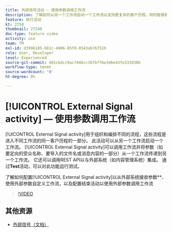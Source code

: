 ```yaml
---
title: 外部信号活动 — 使用参数调用工作流
description: 了解如何从另一个工作流启动一个工作流以支持更复杂的客户历程，同时能够更好地监控和响应问题。
feature: 执行活动
kt: 2750
thumbnail: 27249
doc-type: feature video
activity: use
team: TM
exl-id: d3996185-681c-4906-85f0-0543ab767519
role: User, Developer
level: Experienced
source-git-commit: 481cbdcc9ac7446cc36fbff6e3d6e43fe333d30b
workflow-type: tm+mt
source-wordcount: '0'
ht-degree: 0%

---
```



# [!UICONTROL External Signal activity]  — 使用参数调用工作流

[!UICONTROL External Signal activity]用于组织和编排不同的流程，这些流程是进入不同工作流的同一客户历程的一部分。 此活动可以从另一个工作流启动一个工作流。 [!UICONTROL External Signal activity]可以调用工作流并将参数（如要定向的受众名称、要导入的文件名或消息内容的一部分）从一个工作流传递到另一个工作流。 它还可以调用REST API以与外部系统（如内容管理系统）集成。 通过&#x200B;**Test**&#x200B;活动，可以对此功能运行测试。

了解如何配置[!UICONTROL External Signal activity]以从外部系统接收参数**、使用外部参数自定义工作流，以及配置结束活动以使用外部参数调用工作流

>[!VIDEO](https://video.tv.adobe.com/v/27249/?quality=12)

## 其他资源

* [外部信号（文档）](https://experienceleague.adobe.com/docs/campaign-standard/using/managing-processes-and-data/calling-workflow-external-parameters/calling-a-workflow-with-external-parameters.html)
